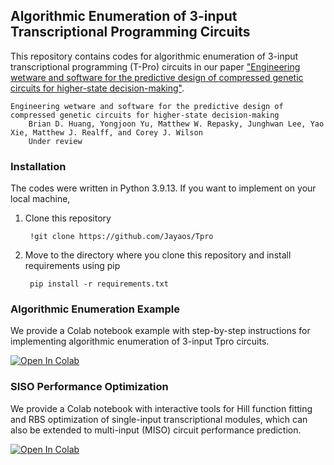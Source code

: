 ## Algorithmic Enumeration of 3-input Transcriptional Programming Circuits

This repository contains codes for algorithmic enumeration of 3-input transcriptional programming (T-Pro) circuits in our paper ["Engineering wetware and software for the predictive design of compressed genetic circuits for higher-state decision-making"]().

    Engineering wetware and software for the predictive design of compressed genetic circuits for higher-state decision-making
        Brian D. Huang, Yongjoon Yu, Matthew W. Repasky, Junghwan Lee, Yao Xie, Matthew J. Realff, and Corey J. Wilson
        Under review


### Installation
The codes were written in Python 3.9.13. If you want to implement on your local machine,

1. Clone this repository

        !git clone https://github.com/Jayaos/Tpro
2. Move to the directory where you clone this repository and install requirements using pip

        pip install -r requirements.txt


### Algorithmic Enumeration Example 
We provide a Colab notebook example with step-by-step instructions for implementing algorithmic enumeration of 3-input Tpro circuits.

<a target="_blank" href="https://colab.research.google.com/github/Jayaos/TPro/blob/master/examples/example_script.ipynb">
  <img src="https://colab.research.google.com/assets/colab-badge.svg" alt="Open In Colab"/>
</a>


### SISO Performance Optimization
We provide a Colab notebook with interactive tools for Hill function fitting and RBS optimization of single-input transcriptional modules, which can also be extended to multi-input (MISO) circuit performance prediction.

<a target="_blank" href="https://colab.research.google.com/github/Jayaos/TPro/blob/master/examples/siso_optimization_script.ipynb">
  <img src="https://colab.research.google.com/assets/colab-badge.svg" alt="Open In Colab"/>
</a>

